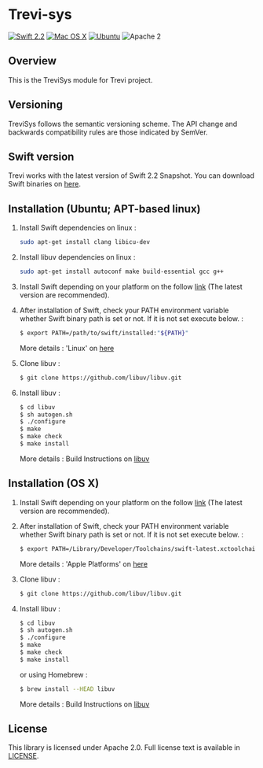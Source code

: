 # Trevi-sys

[![Swift 2.2](https://img.shields.io/badge/Swift-2.2-orange.svg?style=flat)](https://developer.apple.com/swift/)
[![Mac OS X](https://img.shields.io/badge/platform-osx-lightgrey.svg?style=flat)](https://developer.apple.com/swift/)
[![Ubuntu](https://img.shields.io/badge/platform-linux-lightgrey.svg?style=flat)](http://www.ubuntu.com/)
![Apache 2](https://img.shields.io/badge/license-Apache2-blue.svg?style=flat)

## Overview
This is the TreviSys module for Trevi project.

## Versioning
TreviSys follows the semantic versioning scheme. The API change and backwards compatibility rules are those indicated by SemVer.

## Swift version
Trevi works with the latest version of Swift 2.2 Snapshot. You can download Swift binaries on [here](https://swift.org/download/#latest-development-snapshots).

## Installation (Ubuntu; APT-based linux)
1. Install Swift dependencies on linux :
    ```bash
    sudo apt-get install clang libicu-dev
    ```
  
2. Install libuv dependencies on linux :
    ```bash
    sudo apt-get install autoconf make build-essential gcc g++
    ```
  
3. Install Swift depending on your platform on the follow [link](https://swift.org/download) (The latest version are recommended).

4. After installation of Swift, check your PATH environment variable whether Swift binary path is set or not. If it is not set execute below. :
    ```bash
    $ export PATH=/path/to/swift/installed:"${PATH}"
    ```

    More details : 'Linux' on [here](https://swift.org/download)
  
5. Clone libuv :
    ```bash
    $ git clone https://github.com/libuv/libuv.git
    ```
  
6. Install libuv :
    ```bash
    $ cd libuv
    $ sh autogen.sh
    $ ./configure
    $ make
    $ make check
    $ make install
    ```

    More details : Build Instructions on [libuv](https://github.com/libuv/libuv)

## Installation (OS X)
1. Install Swift depending on your platform on the follow [link](https://swift.org/download) (The latest version are recommended).

2. After installation of Swift, check your PATH environment variable whether Swift binary path is set or not. If it is not set execute below. :
    ```bash
    $ export PATH=/Library/Developer/Toolchains/swift-latest.xctoolchain/usr/bin:"${PATH}"
    ```

    More details : 'Apple Platforms' on [here](https://swift.org/download)
  
3. Clone libuv :
    ```bash
    $ git clone https://github.com/libuv/libuv.git
    ```
  
4. Install libuv :
    ```bash
    $ cd libuv
    $ sh autogen.sh
    $ ./configure
    $ make
    $ make check
    $ make install
    ```

    or using Homebrew :

    ```bash
    $ brew install --HEAD libuv
    ```

    More details : Build Instructions on [libuv](https://github.com/libuv/libuv)

## License
This library is licensed under Apache 2.0. Full license text is available in [LICENSE](LICENSE.txt).